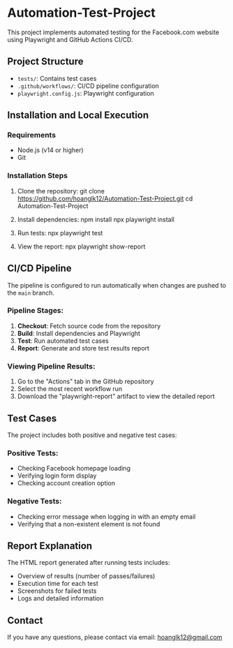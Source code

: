 # Automation-Test-Project

This project implements automated testing for the Facebook.com website using Playwright and GitHub Actions CI/CD.

## Project Structure

- `tests/`: Contains test cases
- `.github/workflows/`: CI/CD pipeline configuration
- `playwright.config.js`: Playwright configuration

## Installation and Local Execution

### Requirements
- Node.js (v14 or higher)
- Git

### Installation Steps
1. Clone the repository:
git clone https://github.com/hoanglk12/Automation-Test-Project.git
cd Automation-Test-Project


3. Install dependencies:
npm install
npx playwright install


4. Run tests:
npx playwright test


5. View the report:
npx playwright show-report


## CI/CD Pipeline

The pipeline is configured to run automatically when changes are pushed to the `main` branch.

### Pipeline Stages:

1. **Checkout**: Fetch source code from the repository
2. **Build**: Install dependencies and Playwright
3. **Test**: Run automated test cases
4. **Report**: Generate and store test results report

### Viewing Pipeline Results:

1. Go to the "Actions" tab in the GitHub repository
2. Select the most recent workflow run
3. Download the "playwright-report" artifact to view the detailed report

## Test Cases

The project includes both positive and negative test cases:

### Positive Tests:
- Checking Facebook homepage loading
- Verifying login form display
- Checking account creation option

### Negative Tests:
- Checking error message when logging in with an empty email
- Verifying that a non-existent element is not found

## Report Explanation

The HTML report generated after running tests includes:
- Overview of results (number of passes/failures)
- Execution time for each test
- Screenshots for failed tests
- Logs and detailed information

## Contact

If you have any questions, please contact via email: hoanglk12@gmail.com
